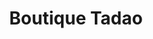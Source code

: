 ---
title: "Boutique Tadao"
url: /bruay-la-buissiere/boutique-tadao-rue-henri-cadot/
shop: Tickets
---